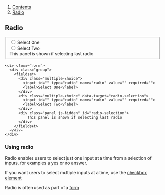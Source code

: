 <div class="breadcrumbs">
  <ol>
    <li><a href="/docs/core/contents">Contents</a></li>
    <li><a href="#">Radio</a></li>
  </ol>
</div>

## Radio

<div class="form">
  <div class="group">
    <fieldset>
      <div class="multiple-choice">
        <input id="" type="radio" name="radio" value="" required="">
        <label>Select One</label>
      </div>
      <div class="multiple-choice" data-target="radio-selection">
        <input id="" type="radio" name="radio" value="" required="">
        <label>Select Two</label>
      </div>
      <div class="panel js-hidden" id="radio-selection">
          This panel is shown if selecting last radio
      </div>
    </fieldset>
  </div>
</div>

    <div class="form">
      <div class="group">
        <fieldset>
          <div class="multiple-choice">
            <input id="" type="radio" name="radio" value="" required="">
            <label>Select One</label>
          </div>
          <div class="multiple-choice" data-target="radio-selection">
            <input id="" type="radio" name="radio" value="" required="">
            <label>Select Two</label>
          </div>
          <div class="panel js-hidden" id="radio-selection">
              This panel is shown if selecting last radio
          </div>
        </fieldset>
      </div>
    </div>

### Using radio

Radio enables users to select just one input at a time from a selection of inputs, for examples a yes or no answer.

If you want users to select multiple inputs at a time, use the <a href="checkbox">checkbox element</a>

Radio is often used as part of a <a href="form">form</a>
